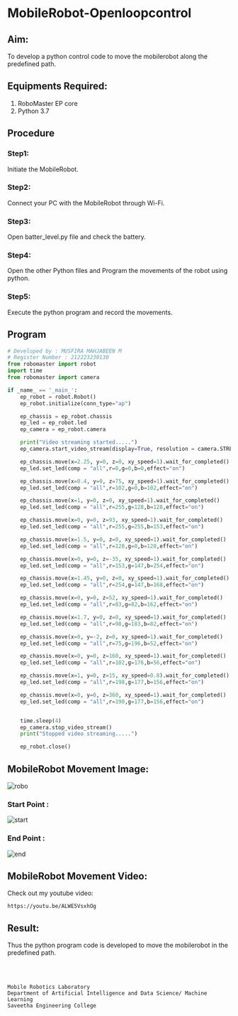 # MobileRobot-Openloopcontrol

## Aim:

To develop a python control code to move the mobilerobot along the predefined path.

## Equipments Required:

1. RoboMaster EP core
2. Python 3.7

## Procedure

### Step1:

Initiate the MobileRobot.

### Step2:

Connect your PC with the MobileRobot through Wi-Fi.

### Step3:

Open batter_level.py file and check the battery.

### Step4:

Open the other Python files and Program the movements of the robot using python.

### Step5:

Execute the python program and record the movements.

## Program

```python
# Developed by : MUSFIRA MAHJABEEN M
# Register Number : 212223230130
from robomaster import robot
import time
from robomaster import camera

if _name_ == '_main_':
    ep_robot = robot.Robot()
    ep_robot.initialize(conn_type="ap")

    ep_chassis = ep_robot.chassis
    ep_led = ep_robot.led
    ep_camera = ep_robot.camera

    print("Video streaming started.....")
    ep_camera.start_video_stream(display=True, resolution = camera.STREAM_720P)

    ep_chassis.move(x=2.25, y=0, z=0, xy_speed=1).wait_for_completed()
    ep_led.set_led(comp = "all",r=0,g=0,b=0,effect="on")

    ep_chassis.move(x=0.4, y=0, z=75, xy_speed=1).wait_for_completed()
    ep_led.set_led(comp = "all",r=102,g=0,b=102,effect="on")

    ep_chassis.move(x=1, y=0, z=0, xy_speed=1).wait_for_completed()
    ep_led.set_led(comp = "all",r=255,g=128,b=128,effect="on")

    ep_chassis.move(x=0, y=0, z=93, xy_speed=1).wait_for_completed()
    ep_led.set_led(comp = "all",r=255,g=255,b=153,effect="on")

    ep_chassis.move(x=1.5, y=0, z=0, xy_speed=1).wait_for_completed()
    ep_led.set_led(comp = "all",r=128,g=0,b=128,effect="on")

    ep_chassis.move(x=0, y=0, z=-35, xy_speed=1).wait_for_completed()
    ep_led.set_led(comp = "all",r=153,g=147,b=254,effect="on")

    ep_chassis.move(x=1.45, y=0, z=0, xy_speed=1).wait_for_completed()
    ep_led.set_led(comp = "all",r=254,g=147,b=168,effect="on")

    ep_chassis.move(x=0, y=0, z=52, xy_speed=1).wait_for_completed()
    ep_led.set_led(comp = "all",r=83,g=82,b=162,effect="on")

    ep_chassis.move(x=1.7, y=0, z=0, xy_speed=1).wait_for_completed()
    ep_led.set_led(comp = "all",r=98,g=183,b=82,effect="on")

    ep_chassis.move(x=0, y=-2, z=0, xy_speed=1).wait_for_completed()
    ep_led.set_led(comp = "all",r=75,g=196,b=52,effect="on")

    ep_chassis.move(x=0, y=0, z=160, xy_speed=1).wait_for_completed()
    ep_led.set_led(comp = "all",r=102,g=176,b=56,effect="on")

    ep_chassis.move(x=1, y=0, z=15, xy_speed=0.8).wait_for_completed()
    ep_led.set_led(comp = "all",r=198,g=177,b=156,effect="on")

    ep_chassis.move(x=0, y=0, z=360, xy_speed=1).wait_for_completed()
    ep_led.set_led(comp = "all",r=190,g=177,b=156,effect="on")


    time.sleep(4)
    ep_camera.stop_video_stream()
    print("Stopped video streaming.....")

    ep_robot.close()
```

## MobileRobot Movement Image:

![robo](./img/robomaster.png)

### Start Point :

![start](https://github.com/musfiramahjabeen/mobilerobot-openloopcontrol/assets/138971008/94e364c2-bf71-446b-bbff-4be1b46a0575)


### End Point :

![end](https://github.com/musfiramahjabeen/mobilerobot-openloopcontrol/assets/138971008/8945c0b5-1efc-421e-9474-f2178946a38e)


## MobileRobot Movement Video:

Check out my youtube video:

    https://youtu.be/ALWE5VsxhOg

## Result:

Thus the python program code is developed to move the mobilerobot in the predefined path.

<br/>
<br/>

```
Mobile Robotics Laboratory
Department of Artificial Intelligence and Data Science/ Machine Learning
Saveetha Engineering College
```
